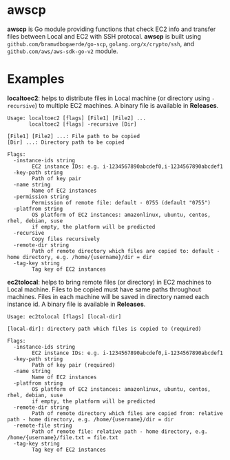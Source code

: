 # awscp

**awscp** is Go module providing functions that check EC2 info and transfer files between Local and EC2 with SSH protocal.
**awscp** is built using `github.com/bramvdbogaerde/go-scp`, `golang.org/x/crypto/ssh`, and `github.com/aws/aws-sdk-go-v2` module.

# Examples

**localtoec2**: helps to distribute files in Local machine (or directory using `-recursive`) to multiple EC2 machines. A binary file is available in **Releases**.

```
Usage: localtoec2 [flags] [File1] [File2] ...
       localtoec2 [flags] -recursive [Dir]

[File1] [File2] ...: File path to be copied
[Dir] ...: Directory path to be copied

Flags:
  -instance-ids string
        EC2 instance IDs: e.g. i-1234567890abcdef0,i-1234567890abcdef1
  -key-path string
        Path of key pair
  -name string
        Name of EC2 instances
  -permission string
        Permission of remote file: default - 0755 (default "0755")
  -platfrom string
        OS platform of EC2 instances: amazonlinux, ubuntu, centos, rhel, debian, suse
        if empty, the platform will be predicted
  -recursive
        Copy files recursively
  -remote-dir string
        Path of remote directory which files are copied to: default - home directory, e.g. /home/{username}/dir = dir
  -tag-key string
        Tag key of EC2 instances
```

**ec2tolocal**: helps to bring remote files (or directory) in EC2 machines to Local machine. Files to be copied must have same paths throughout machines. Files in each machine will be saved in directory named each instance id. A binary file is available in **Releases**.

```
Usage: ec2tolocal [flags] [local-dir]

[local-dir]: directory path which files is copied to (required)

Flags:
  -instance-ids string
        EC2 instance IDs: e.g. i-1234567890abcdef0,i-1234567890abcdef1
  -key-path string
        Path of key pair (required)
  -name string
        Name of EC2 instances
  -platfrom string
        OS platform of EC2 instances: amazonlinux, ubuntu, centos, rhel, debian, suse
        if empty, the platform will be predicted
  -remote-dir string
        Path of remote directory which files are copied from: relative path - home directory, e.g. /home/{username}/dir = dir
  -remote-file string
        Path of remote file: relative path - home directory, e.g. /home/{username}/file.txt = file.txt
  -tag-key string
        Tag key of EC2 instances
```